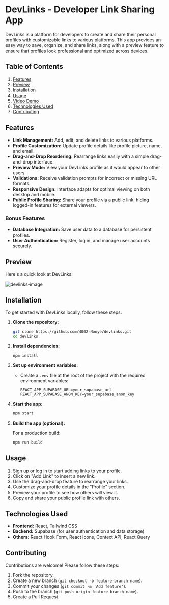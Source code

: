 
# DevLinks - Developer Link Sharing App

DevLinks is a platform for developers to create and share their personal profiles with customizable links to various platforms. This app provides an easy way to save, organize, and share links, along with a preview feature to ensure that profiles look professional and optimized across devices.

## Table of Contents

1. [Features](#features)
2. [Preview](#preview)
3. [Installation](#installation)
4. [Usage](#usage)
5. [Video Demo](#video-demo)
6. [Technologies Used](#technologies-used)
7. [Contributing](#contributing)

## Features

- **Link Management:** Add, edit, and delete links to various platforms.
- **Profile Customization:** Update profile details like profile picture, name, and email.
- **Drag-and-Drop Reordering:** Rearrange links easily with a simple drag-and-drop interface.
- **Preview Mode:** View your DevLinks profile as it would appear to other users.
- **Validations:** Receive validation prompts for incorrect or missing URL formats.
- **Responsive Design:** Interface adapts for optimal viewing on both desktop and mobile.
- **Public Profile Sharing:** Share your profile via a public link, hiding logged-in features for external viewers.

### Bonus Features

- **Database Integration:** Save user data to a database for persistent profiles.
- **User Authentication:** Register, log in, and manage user accounts securely.

## Preview

Here's a quick look at DevLinks:

![devlinks-image](https://github.com/user-attachments/assets/ee202f29-644e-4859-82d6-373d9ee84535)


## Installation

To get started with DevLinks locally, follow these steps:

1. **Clone the repository:**

    ```bash
    git clone https://github.com/4002-Nonye/devlinks.git
    cd devlinks
    ```

2. **Install dependencies:**

    ```bash
    npm install
    ```

3. **Set up environment variables:**

    - Create a `.env` file at the root of the project with the required environment variables:
    
      ```plaintext
      REACT_APP_SUPABASE_URL=your_supabase_url
      REACT_APP_SUPABASE_ANON_KEY=your_supabase_anon_key
      ```

4. **Start the app:**

    ```bash
    npm start
    ```

5. **Build the app (optional):**

    For a production build:

    ```bash
    npm run build
    ```

## Usage

1. Sign up or log in to start adding links to your profile.
2. Click on "Add Link" to insert a new link.
3. Use the drag-and-drop feature to rearrange your links.
4. Customize your profile details in the "Profile" section.
5. Preview your profile to see how others will view it.
6. Copy and share your public profile link with others.


## Technologies Used

- **Frontend:** React, Tailwind CSS
- **Backend:** Supabase (for user authentication and data storage)
- **Others:** React Hook Form, React Icons, Context API, React Query

## Contributing

Contributions are welcome! Please follow these steps:

1. Fork the repository.
2. Create a new branch (`git checkout -b feature-branch-name`).
3. Commit your changes (`git commit -m 'Add feature'`).
4. Push to the branch (`git push origin feature-branch-name`).
5. Create a Pull Request.


